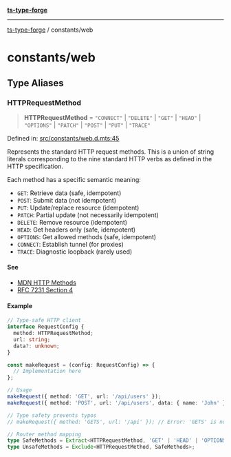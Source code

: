 [**ts-type-forge**](../README.md)

***

[ts-type-forge](../README.md) / constants/web

# constants/web

## Type Aliases

### HTTPRequestMethod

> **HTTPRequestMethod** = `"CONNECT"` \| `"DELETE"` \| `"GET"` \| `"HEAD"` \| `"OPTIONS"` \| `"PATCH"` \| `"POST"` \| `"PUT"` \| `"TRACE"`

Defined in: [src/constants/web.d.mts:45](https://github.com/noshiro-pf/ts-type-forge/blob/main/src/constants/web.d.mts#L45)

Represents the standard HTTP request methods.
This is a union of string literals corresponding to the nine standard HTTP verbs
as defined in the HTTP specification.

Each method has a specific semantic meaning:
- `GET`: Retrieve data (safe, idempotent)
- `POST`: Submit data (not idempotent)
- `PUT`: Update/replace resource (idempotent)
- `PATCH`: Partial update (not necessarily idempotent)
- `DELETE`: Remove resource (idempotent)
- `HEAD`: Get headers only (safe, idempotent)
- `OPTIONS`: Get allowed methods (safe, idempotent)
- `CONNECT`: Establish tunnel (for proxies)
- `TRACE`: Diagnostic loopback (rarely used)

#### See

 - [MDN HTTP Methods](https://developer.mozilla.org/en-US/docs/Web/HTTP/Methods)
 - [RFC 7231 Section 4](https://tools.ietf.org/html/rfc7231#section-4)

#### Example

```ts
// Type-safe HTTP client
interface RequestConfig {
  method: HTTPRequestMethod;
  url: string;
  data?: unknown;
}

const makeRequest = (config: RequestConfig) => {
  // Implementation here
};

// Usage
makeRequest({ method: 'GET', url: '/api/users' });
makeRequest({ method: 'POST', url: '/api/users', data: { name: 'John' } });

// Type safety prevents typos
// makeRequest({ method: 'GETS', url: '/api' }); // Error: 'GETS' is not assignable

// Router method mapping
type SafeMethods = Extract<HTTPRequestMethod, 'GET' | 'HEAD' | 'OPTIONS'>;
type UnsafeMethods = Exclude<HTTPRequestMethod, SafeMethods>;
```

